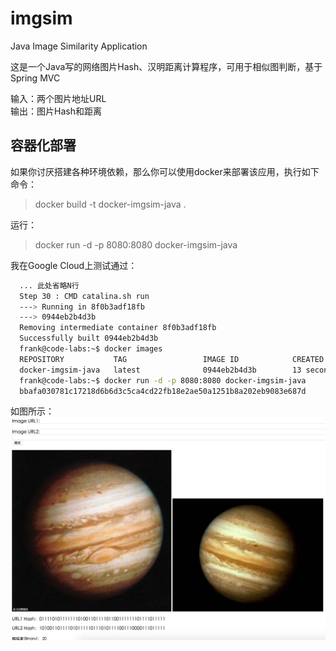 # imgsim
Java Image Similarity Application

这是一个Java写的网络图片Hash、汉明距离计算程序，可用于相似图判断，基于Spring MVC  

输入：两个图片地址URL  
输出：图片Hash和距离  

容器化部署
----
如果你讨厌搭建各种环境依赖，那么你可以使用docker来部署该应用，执行如下命令：
> docker build -t docker-imgsim-java .

运行：
> docker run -d -p 8080:8080 docker-imgsim-java

我在Google Cloud上测试通过：
```bash
  ... 此处省略N行
  Step 30 : CMD catalina.sh run
  ---> Running in 8f0b3adf18fb
  ---> 0944eb2b4d3b
  Removing intermediate container 8f0b3adf18fb
  Successfully built 0944eb2b4d3b
  frank@code-labs:~$ docker images
  REPOSITORY           TAG                 IMAGE ID            CREATED             VIRTUAL SIZE
  docker-imgsim-java   latest              0944eb2b4d3b        13 seconds ago      813.2 MB
  frank@code-labs:~$ docker run -d -p 8080:8080 docker-imgsim-java
  bbafa030781c17218d6b6d3c5ca4cd22fb18e2ae50a1251b8a202eb9083e687d
```

如图所示：
![img](img.png)

